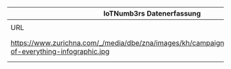 |IoTNumb3rs Datenerfassung|||||||||||
| ---- | ---- | ---- | ---- | ---- | ---- | ---- | ---- | ---- | ---- | ---- |
||||||||||||
|URL|home_url|filename|device_class|device_count|market_class|market_volume|prognosis_year|publication_year|authorship_class|Dropbox folder|
|https://www.zurichna.com/_/media/dbe/zna/images/kh/campaigns/600x889_internet-of-everything-infographic.jpg|https://www.zurichna.com/en/knowledge/articles/2015/11/internet-of-things-infographic|file13_600x889_internet-of-everything-infographic.jpg||||||||MariaMarg/20181125-1505|
